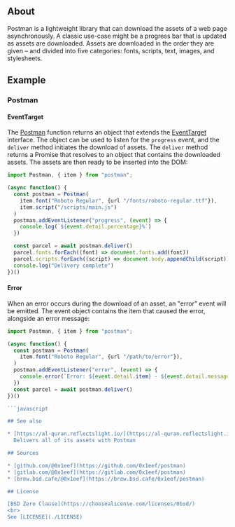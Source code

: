 ## About

Postman is a lightweight library that can download the
assets of a web page asynchronously. A classic use-case
might be a progress bar that is updated as assets are
downloaded. Assets are downloaded in the order they are
given &ndash; and divided into five categories: fonts,
scripts, text, images, and stylesheets.

## Example

### Postman

#### EventTarget

The [Postman]() function returns an object that extends
the
[EventTarget](https://developer.mozilla.org/en-US/docs/Web/API/EventTarget)
interface. The object can be used to listen for the `progress`
event, and the `deliver` method initiates the download of assets.
The `deliver` method returns a Promise that resolves to an object
that contains the downloaded assets. The assets are then ready to
be inserted into the DOM:

```javascript
import Postman, { item } from "postman";

(async function() {
  const postman = Postman(
    item.font("Roboto Regular", {url "/fonts/roboto-regular.ttf"}),
    item.script("/scripts/main.js")
  )
  postman.addEventListener("progress", (event) => {
    console.log(`${event.detail.percentage}%`)
  })

  const parcel = await postman.deliver()
  parcel.fonts.forEach((font) => document.fonts.add(font))
  parcel.scripts.forEach((script) => document.body.appendChild(script))
  console.log("Delivery complete")
})()
```

#### Error

When an error occurs during the download of an asset, an "error" event
will be emitted. The event object contains the item that caused the error,
alongside an error message:

```javascript
import Postman, { item } from "postman";

(async function() {
  const postman = Postman(
    item.font("Roboto Regular", {url "/path/to/error"}),
  )
  postman.addEventListener("error", (event) => {
    console.error(`Error: ${event.detail.item} - ${event.detail.message}`)
  })
  const parcel = await postman.deliver()
})()

```javascript

## See also

* [https://al-quran.reflectslight.io/](https://al-quran.reflectslight.io) <br>
  Delivers all of its assets with Postman

## Sources

* [github.com/@0x1eef](https://github.com/0x1eef/postman)
* [gitlab.com/@0x1eef](https://gitlab.com/0x1eef/postman)
* [brew.bsd.cafe/@0x1eef](https://brew.bsd.cafe/0x1eef/postman)

## License

[BSD Zero Clause](https://choosealicense.com/licenses/0bsd/)
<br>
See [LICENSE](./LICENSE)

